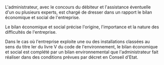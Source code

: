 L'administrateur, avec le concours du débiteur et l'assistance éventuelle d'un ou plusieurs experts, est chargé de dresser dans un rapport le bilan économique et social de l'entreprise.


  

Le bilan économique et social précise l'origine, l'importance et la nature des difficultés de l'entreprise.


  

Dans le cas où l'entreprise exploite une ou des installations classées au sens du titre Ier du livre V du code de l'environnement, le bilan économique et social est complété par un bilan environnemental que l'administrateur fait réaliser dans des conditions prévues par décret en Conseil d'Etat.


  
